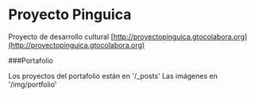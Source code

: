 # Proyecto Pinguica
Proyecto de desarrollo cultural [http://proyectopinguica.gtocolabora.org](http://proyectopinguica.gtocolabora.org)

###Portafolio

Los proyectos del portafolio están en '/_posts'
Las imágenes en '/img/portfolio'
